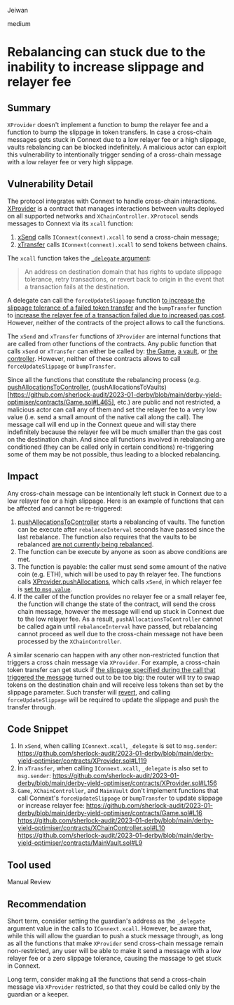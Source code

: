 Jeiwan

medium

# Rebalancing can stuck due to the inability to increase slippage and relayer fee

## Summary
`XProvider` doesn't implement a function to bump the relayer fee and a function to bump the slippage in token transfers. In case a cross-chain messages gets stuck in Connext due to a low relayer fee or a high slippage, vaults rebalancing can be blocked indefinitely. A malicious actor can exploit this vulnerability to intentionally trigger sending of a cross-chain message with a low relayer fee or very high slippage.
## Vulnerability Detail
The protocol integrates with Connext to handle cross-chain interactions. [XProvider](https://github.com/sherlock-audit/2023-01-derby/blob/main/derby-yield-optimiser/contracts/XProvider.sol#L14) is a contract that manages interactions between vaults deployed on all supported networks and `XChainController`. `XProtocol` sends messages to Connext via its `xcall` function:
1. [xSend](https://github.com/sherlock-audit/2023-01-derby/blob/main/derby-yield-optimiser/contracts/XProvider.sol#L110) calls `IConnext(connext).xcall` to send a cross-chain message;
1. [xTransfer](https://github.com/sherlock-audit/2023-01-derby/blob/main/derby-yield-optimiser/contracts/XProvider.sol#L133) calls `IConnext(connext).xcall` to send tokens between chains.

The `xcall` function takes the [`_delegate` argument](https://docs.connext.network/concepts/how-it-works/transaction-flow):
> An address on destination domain that has rights to update slippage tolerance, retry transactions, or revert back to origin in the event that a transaction fails at the destination.

A delegate can call the `forceUpdateSlippage` function [to increase the slippage tolerance of a failed token transfer](https://docs.connext.network/concepts/how-it-works/transaction-flow) and the `bumpTransfer` function to [increase the relayer fee of a transaction failed due to increased gas cost](https://docs.connext.network/concepts/how-it-works/transaction-flow). However, neither of the contracts of the project allows to call the functions.

The `xSend` and `xTransfer` functions of `XProvider` are internal functions that are called from other functions of the contracts. Any public function that calls `xSend` or `xTransfer` can either be called by: [the Game](https://github.com/sherlock-audit/2023-01-derby/blob/main/derby-yield-optimiser/contracts/XProvider.sol#L189), [a vault](https://github.com/sherlock-audit/2023-01-derby/blob/main/derby-yield-optimiser/contracts/XProvider.sol#L220), or [the controller](https://github.com/sherlock-audit/2023-01-derby/blob/main/derby-yield-optimiser/contracts/XProvider.sol#L282). However, neither of these contracts allows to call `forceUpdateSlippage` or `bumpTransfer`.

Since all the functions that constitute the rebalancing process (e.g. [pushAllocationsToController](https://github.com/sherlock-audit/2023-01-derby/blob/main/derby-yield-optimiser/contracts/Game.sol#L424), (pushAllocationsToVaults)[https://github.com/sherlock-audit/2023-01-derby/blob/main/derby-yield-optimiser/contracts/Game.sol#L465], etc.) are public and not restricted, a malicious actor can call any of them and set the relayer fee to a very low value (i.e. send a small amount of the native call along the call). The message call will end up in the Connext queue and will stay there indefinitely because the relayer fee will be much smaller than the gas cost on the destination chain. And since all functions involved in rebalancing are conditioned (they can be called only in certain conditions) re-triggering some of them may be not possible, thus leading to a blocked rebalancing.
## Impact
Any cross-chain message can be intentionally left stuck in Connext due to a low relayer fee or a high slippage. Here is an example of functions that can be affected and cannot be re-triggered:
1. [pushAllocationsToController](https://github.com/sherlock-audit/2023-01-derby/blob/main/derby-yield-optimiser/contracts/Game.sol#L424) starts a rebalancing of vaults. The function can be execute after `rebalanceInterval` seconds have passed since the last rebalance. The function also requires that the vaults to be rebalanced [are not currently being rebalanced](https://github.com/sherlock-audit/2023-01-derby/blob/main/derby-yield-optimiser/contracts/Game.sol#L432).
1. The function can be execute by anyone as soon as above conditions are met.
1. The function is payable: the caller must send some amount of the native coin (e.g. ETH), which will be used to pay th relayer fee. The functions calls [XProvider.pushAllocations](https://github.com/sherlock-audit/2023-01-derby/blob/main/derby-yield-optimiser/contracts/XProvider.sol#L186), which calls `xSend`, in which relayer fee is [set to `msg.value`](https://github.com/sherlock-audit/2023-01-derby/blob/main/derby-yield-optimiser/contracts/XProvider.sol#L113-L115).
1. If the caller of the function provides no relayer fee or a small relayer fee, the function will change the state of the contract, will send the cross chain message, however the message will end up stuck in Connext due to the low relayer fee. As a result, `pushAllocationsToController` cannot be called again until `rebalanceInterval` have passed, but rebalancing cannot proceed as well due to the cross-chain message not have been processed by the `XChainController`.

A similar scenario can happen with any other non-restricted function that triggers a cross chain message via `XProvider`. For example, a cross-chain token transfer can get stuck if [the slippage specified during the call that triggered the message](https://github.com/sherlock-audit/2023-01-derby/blob/main/derby-yield-optimiser/contracts/MainVault.sol#L318) turned out to be too big: the router will try to swap tokens on the destination chain and will receive less tokens than set by the slippage parameter. Such transfer will [revert](https://github.com/sherlock-audit/2023-01-derby/blob/main/derby-yield-optimiser/contracts/MainVault.sol#L318), and calling `forceUpdateSlippage` will be required to update the slippage and push the transfer through.
## Code Snippet
1. In `xSend`, when calling `IConnext.xcall`, `_delegate` is set to `msg.sender`:
https://github.com/sherlock-audit/2023-01-derby/blob/main/derby-yield-optimiser/contracts/XProvider.sol#L119
1. In `xTransfer`, when calling `IConnext.xcall`, `_delegate` is also set to `msg.sender`:
https://github.com/sherlock-audit/2023-01-derby/blob/main/derby-yield-optimiser/contracts/XProvider.sol#L156
1. `Game`, `XChainController`, and `MainVault` don't implement functions that call Connext's `forceUpdateSlippage` or `bumpTransfer` to update slippage or increase relayer fee:
https://github.com/sherlock-audit/2023-01-derby/blob/main/derby-yield-optimiser/contracts/Game.sol#L16
https://github.com/sherlock-audit/2023-01-derby/blob/main/derby-yield-optimiser/contracts/XChainController.sol#L10
https://github.com/sherlock-audit/2023-01-derby/blob/main/derby-yield-optimiser/contracts/MainVault.sol#L9
## Tool used
Manual Review
## Recommendation
Short term, consider setting the guardian's address as the `_delegate` argument value in the calls to `IConnext.xcall`. However, be aware that, while this will allow the guardian to push a stuck message through, as long as all the functions that make `XProvider` send cross-chain message remain non-restricted, any user will be able to make it send a message with a low relayer fee or a zero slippage tolerance, causing the massage to get stuck in Connext.

Long term, consider making all the functions that send a cross-chain message via `XProvider` restricted, so that they could be called only by the guardian or a keeper.
